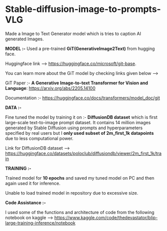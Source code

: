 # Stable-diffusion-image-to-prompts-VLG
Made a Image to Text Generator model which is tries to caption AI generated Images.

**MODEL :-** Used a pre-trained **GiT(GenerativeImage2Text)** from hugging face. 

Huggingface link --> https://huggingface.co/microsoft/git-base.

You can learn more about the GiT model by checking links given below -->

GiT Paper :- **A Generative Image-to-text Transformer for Vision and Language**: https://arxiv.org/abs/2205.14100

Documentation :- https://huggingface.co/docs/transformers/model_doc/git

**DATA :-** 

Fine tuned the model by training it on :- **DiffusionDB dataset** which is first large-scale text-to-image prompt dataset.
It contains 14 million images generated by Stable Diffusion using prompts and hyperparameters specified by real users but I **only used subset of 2m_first_1k datapoints** due to less computational power.

Link for DiffusionDB dataset --> https://huggingface.co/datasets/poloclub/diffusiondb/viewer/2m_first_1k/train

**TRAINING :-** 

Trained model for **10 epochs** and saved my tuned model on PC and then again used it for inference.

Unable to load trained model in repository due to excessive size.

**Code Assistance :-** 

I used some of the functions and architecture of code from the following notebook on kaggle --> https://www.kaggle.com/code/thedevastator/blip-large-training-inference/notebook
